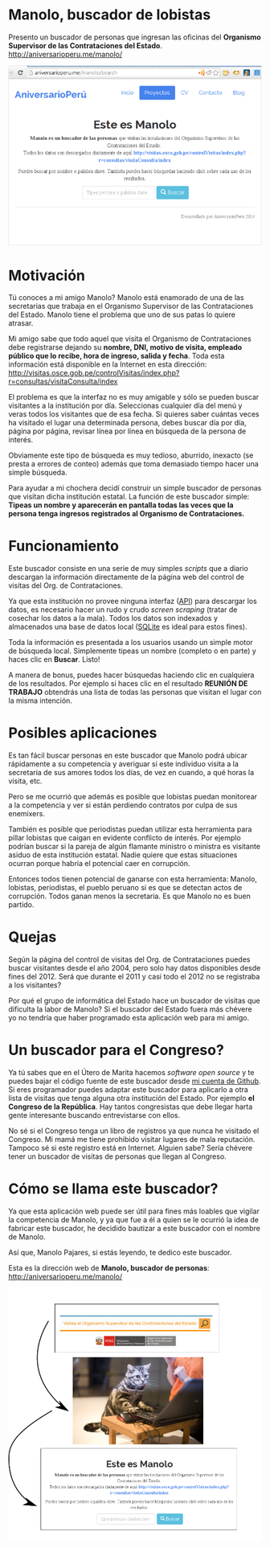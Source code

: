 # Manolo, buscador de lobistas

Presento un buscador de personas que ingresan las oficinas del **Organismo
Supervisor de las Contrataciones del Estado**.
<http://aniversarioperu.me/manolo/>

![](images/manolo.png)

# Motivación
Tú conoces a mi amigo Manolo? Manolo está enamorado de una de las secretarias
que trabaja en el Organismo Supervisor de las Contrataciones del Estado. Manolo
tiene el problema que uno de sus patas lo quiere atrasar.

Mi amigo sabe que todo aquel que visita el Organismo de Contrataciones debe
registrarse dejando su **nombre, DNI, motivo de visita, empleado público que lo
recibe, hora de ingreso, salida y fecha**. Toda esta información está
disponible en la Internet en esta dirección:
<http://visitas.osce.gob.pe/controlVisitas/index.php?r=consultas/visitaConsulta/index>

El problema es que la interfaz no es muy amigable y sólo se pueden buscar
visitantes a la institución por día. Seleccionas cualquier día del menú y veras
todos los visitantes que de esa fecha. Si quieres saber cuántas veces ha visitado
el lugar una determinada persona, debes buscar día por día, página por página,
   revisar línea por línea en búsqueda de la persona de interés.

Obviamente este tipo de búsqueda es muy tedioso, aburrido, inexacto (se presta
a errores de conteo) además que toma demasiado tiempo hacer una simple
búsqueda.

Para ayudar a mi chochera decidí construir un simple buscador de personas que
visitan dicha institución estatal. La función de este buscador simple:
**Tipeas un nombre y aparecerán en pantalla todas las veces que la persona
tenga ingresos registrados al Organismo de Contrataciones.**

# Funcionamiento
Este buscador consiste en una serie de muy simples *scripts* que a diario
descargan la información directamente de la página web del control de visitas
del Org. de Contrataciones.

Ya que esta institución no provee ninguna interfaz 
([API](http://en.wikipedia.org/wiki/Application_programming_interface)) 
para descargar los
datos, es necesario hacer un rudo y crudo *screen scraping* (tratar de cosechar
los datos a la mala). Todos los datos son indexados y almacenados una base de
datos local ([SQLite](http://en.wikipedia.org/wiki/SQLite) es ideal para estos
fines).

Toda la información es presentada a los usuarios usando un simple motor de
búsqueda local. Simplemente tipeas un nombre (completo o en parte) y haces
clic en **Buscar**. Listo!

A manera de bonus, puedes hacer búsquedas haciendo clic en cualquiera de los
resultados. Por ejemplo si haces clic en el resultado **REUNIÓN DE TRABAJO**
obtendrás una lista de todas las personas que visitan el lugar con la misma
intención.

# Posibles aplicaciones
Es tan fácil buscar personas en este buscador que Manolo podrá ubicar
rápidamente a su competencia y averiguar si este individuo visita a la
secretaria de sus amores todos los días, de vez en cuando, a qué horas la
visita, etc.

Pero se me ocurrió que además es posible que  lobistas puedan
monitorear a la competencia y ver si están perdiendo contratos por culpa de sus
enemixers.

También es posible que periodistas puedan utilizar esta herramienta para pillar
lobistas que caigan en evidente conflicto de interés. Por ejemplo podrían
buscar si la pareja de algún flamante ministro o ministra es visitante asiduo
de esta institución estatal. Nadie quiere que estas situaciones ocurran porque
habría el potencial caer en corrupción.

Entonces todos tienen potencial de ganarse con esta herramienta: Manolo,
lobistas, periodistas, el pueblo peruano si es que se detectan actos de
corrupción. Todos ganan menos la secretaria. Es que Manolo no es buen partido.

# Quejas
Según la página del control de visitas del Org. de Contrataciones
puedes buscar visitantes desde el año 2004, pero solo hay datos
disponibles desde fines del 2012. Será que durante el 2011 y casi todo el 2012
no se registraba a los visitantes?

Por qué el grupo de informática del Estado hace un buscador de visitas que
dificulta la labor de Manolo? Si el buscador del Estado fuera más chévere yo no
tendría que haber programado esta aplicación web para mi amigo.

# Un buscador para el Congreso?
Ya tú sabes que en el Útero de Marita hacemos *software open source* y te
puedes bajar el código fuente de este buscador desde [mi cuenta de Github](https://github.com/aniversarioperu/manolo).
Si eres programador puedes adaptar este buscador para aplicarlo a otra lista
de visitas que tenga alguna otra institución del Estado. Por ejemplo **el
Congreso de la República**. Hay tantos congresistas que debe llegar harta gente
interesante buscando entrevistarse con ellos.

No sé si el Congreso tenga un libro de registros ya que nunca he visitado el
Congreso. Mi mamá me tiene prohibido visitar lugares de mala reputación. Tampoco sé
si este registro está en Internet. Alguien sabe? Sería chévere
tener un buscador de visitas de personas que llegan al Congreso.

# Cómo se llama este buscador?
Ya que esta aplicación web puede ser útil para fines más loables que vigilar la
competencia de Manolo, y ya que fue a él a quien se le ocurrió la idea de
fabricar este buscador, he decidido bautizar a este buscador con el nombre de
Manolo.

Así que, Manolo Pajares, si estás leyendo, te dedico este buscador.

Esta es la dirección web de **Manolo, buscador de personas**:
<http://aniversarioperu.me/manolo/>

![Aniversario Perú programando a Manolo](images/manolo2.png)
